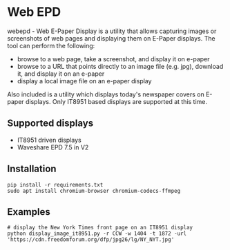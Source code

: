 # Web EPD

webepd - Web E-Paper Display is a utility that allows capturing images or screenshots of web pages and displaying them on E-Paper displays. The tool can perform the following:
- browse to a web page, take a screenshot, and display it on e-paper
- browse to a URL that points directly to an image file (e.g. jpg), download it, and display it on an e-paper
- display a local image file on an e-paper display

Also included is a utility which displays today's newspaper covers on E-paper displays. Only IT8951 based displays are supported at this time.

## Supported displays
- IT8951 driven displays
- Waveshare EPD 7.5 in V2

## Installation
```SHELL
pip install -r requirements.txt
sudo apt install chromium-browser chromium-codecs-ffmpeg
```

## Examples
```SHELL
# display the New York Times front page on an IT8951 display
python display_image_it8951.py -r CCW -w 1404 -t 1872 -url 'https://cdn.freedomforum.org/dfp/jpg26/lg/NY_NYT.jpg'
```

